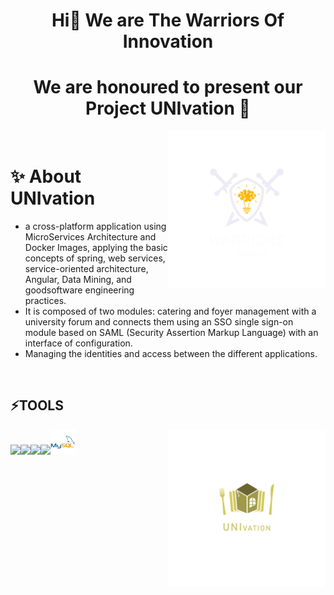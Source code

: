 <h1 align="center">Hi👋 We are The Warriors Of Innovation</h1>
<h1 align="center">We are honoured to present our Project UNIvation 🌱</h1>

<p><img align="right" width="50%" src="https://github.com/WarriorsOfInnovation-UNIvation/.github/blob/main/warriors.png" alt="LOGO" /></p>

 <br>
 
# ✨ About UNIvation

- a cross-platform application using MicroServices Architecture and Docker Images, applying the basic concepts of spring, web services, service-oriented architecture, Angular, Data Mining, and goodsoftware engineering practices.
-  It is composed of two modules: catering and foyer management with a university forum and connects them using an SSO single sign-on module based on SAML (Security Assertion Markup Language) with an interface of
configuration.
- Managing the identities and access between the different applications.

 <br>

## ⚡TOOLS

<img height=40 src="https://cdn.jsdelivr.net/gh/devicons/devicon/icons/java/java-original.svg"/><img height=40 src="https://cdn.jsdelivr.net/gh/devicons/devicon/icons/spring/spring-original-wordmark.svg"/><img height=40 src="https://cdn.jsdelivr.net/gh/devicons/devicon/icons/angularjs/angularjs-original.svg" /><img height=40 src="https://cdn.jsdelivr.net/gh/devicons/devicon/icons/git/git-original.svg"/><img height=40 src="https://raw.githubusercontent.com/devicons/devicon/master/icons/mysql/mysql-original-wordmark.svg"/>
<img align="right" width="50%" src="https://github.com/WarriorsOfInnovation-UNIvation/.github/blob/main/univation%20999.png" alt="LOGO2" />


